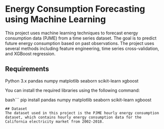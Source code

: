 # **Energy Consumption Forecasting using Machine Learning**
This project uses machine learning techniques to forecast energy consumption data (PJME) from a time series dataset. The goal is to predict future energy consumption based on past observations. The project uses several methods including feature engineering, time series cross-validation, and XGBoost regression.

## Requirements

Python 3.x
pandas
numpy
matplotlib
seaborn
scikit-learn
xgboost

You can install the required libraries using the following command:

bash```
pip install pandas numpy matplotlib seaborn scikit-learn xgboost
```
## Dataset
The dataset used in this project is the PJME hourly energy consumption dataset, which contains hourly energy consumption data for the California electricity market from 2002-2018.

